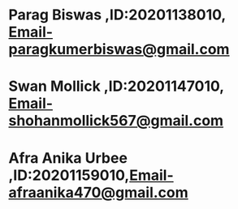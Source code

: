 # Parag Biswas ,ID:20201138010, Email-paragkumerbiswas@gmail.com

# Swan Mollick ,ID:20201147010, Email-shohanmollick567@gmail.com

# Afra Anika Urbee ,ID:20201159010,Email-afraanika470@gmail.com
